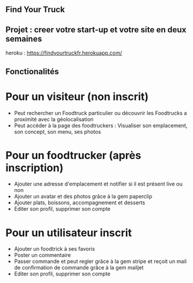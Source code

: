 ## Find Your Truck

## Projet : creer votre start-up et votre site en deux semaines

heroku : https://findyourtruckfr.herokuapp.com/

## Fonctionalités

# Pour un visiteur (non inscrit) 

* Peut rechercher un Foodtruck particulier ou découvrir les Foodtrucks a proximité avec la géolocalisation
* Peut accéder à la page des foodtruckers : Visualiser son emplacement, son concept, son menu, ses photos

# Pour un foodtrucker (après inscription)

* Ajouter une adresse d'emplacement et notifier si il est présent live ou non
* Ajouter un avatar et des photos grâce à la gem paperclip
* Ajouter plats, boissons, accompagnement et desserts
* Editer son profil, supprimer son compte


# Pour un utilisateur inscrit

* Ajouter un foodtrick à ses favoris
* Poster un commentaire
* Passer commande et peut regler grâce à la gem stripe et reçoit un mail de confirmation de commande grâce à la gem mailjet
* Editer son profil, supprimer son compte
